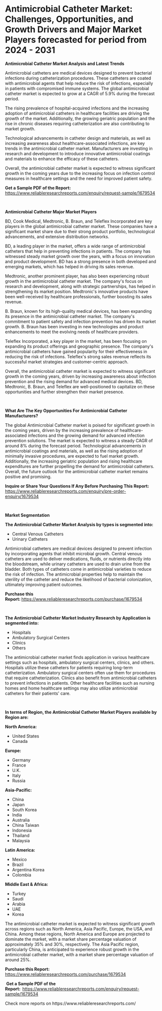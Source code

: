 <p><h1>Antimicrobial Catheter Market: Challenges, Opportunities, and Growth Drivers and Major Market Players forecasted for period from 2024 - 2031</h1></p><p><strong>Antimicrobial Catheter Market Analysis and Latest Trends</strong></p>
<p><p>Antimicrobial catheters are medical devices designed to prevent bacterial infections during catheterization procedures. These catheters are coated with antimicrobial agents that help reduce the risk of infections, especially in patients with compromised immune systems. The global antimicrobial catheter market is expected to grow at a CAGR of 5.9% during the forecast period.</p><p>The rising prevalence of hospital-acquired infections and the increasing adoption of antimicrobial catheters in healthcare facilities are driving the growth of the market. Additionally, the growing geriatric population and the rise in chronic diseases requiring catheterization are also contributing to market growth.</p><p>Technological advancements in catheter design and materials, as well as increasing awareness about healthcare-associated infections, are key trends in the antimicrobial catheter market. Manufacturers are investing in research and development to introduce innovative antimicrobial coatings and materials to enhance the efficacy of these catheters.</p><p>Overall, the antimicrobial catheter market is expected to witness significant growth in the coming years due to the increasing focus on infection control measures in healthcare settings and the need for improved patient safety.</p></p>
<p><strong>Get a Sample PDF of the Report:&nbsp;</strong> <a href="https://www.reliableresearchreports.com/enquiry/request-sample/1679534">https://www.reliableresearchreports.com/enquiry/request-sample/1679534</a></p>
<p>&nbsp;</p>
<p><strong>Antimicrobial Catheter Major Market Players</strong></p>
<p><p>BD, Cook Medical, Medtronic, B. Braun, and Teleflex Incorporated are key players in the global antimicrobial catheter market. These companies have a significant market share due to their strong product portfolio, technological advancements, and extensive distribution networks.</p><p>BD, a leading player in the market, offers a wide range of antimicrobial catheters that help in preventing infections in patients. The company has witnessed steady market growth over the years, with a focus on innovation and product development. BD has a strong presence in both developed and emerging markets, which has helped in driving its sales revenue.</p><p>Medtronic, another prominent player, has also been experiencing robust growth in the antimicrobial catheter market. The company's focus on research and development, along with strategic partnerships, has helped in strengthening its market position. Medtronic's innovative products have been well-received by healthcare professionals, further boosting its sales revenue.</p><p>B. Braun, known for its high-quality medical devices, has been expanding its presence in the antimicrobial catheter market. The company's commitment to patient safety and infection prevention has driven its market growth. B. Braun has been investing in new technologies and product enhancements to meet the evolving needs of healthcare providers.</p><p>Teleflex Incorporated, a key player in the market, has been focusing on expanding its product offerings and geographic presence. The company's antimicrobial catheters have gained popularity for their effectiveness in reducing the risk of infections. Teleflex's strong sales revenue reflects its successful market strategies and customer-centric approach.</p><p>Overall, the antimicrobial catheter market is expected to witness significant growth in the coming years, driven by increasing awareness about infection prevention and the rising demand for advanced medical devices. BD, Medtronic, B. Braun, and Teleflex are well-positioned to capitalize on these opportunities and further strengthen their market presence.</p></p>
<p>&nbsp;</p>
<p><strong>What Are The Key Opportunities For Antimicrobial Catheter Manufacturers?</strong></p>
<p><p>The global Antimicrobial Catheter market is poised for significant growth in the coming years, driven by the increasing prevalence of healthcare-associated infections and the growing demand for advanced infection prevention solutions. The market is expected to witness a steady CAGR of around 8% during the forecast period. Technological advancements in antimicrobial coatings and materials, as well as the rising adoption of minimally invasive procedures, are expected to fuel market growth. Additionally, the increasing geriatric population and rising healthcare expenditures are further propelling the demand for antimicrobial catheters. Overall, the future outlook for the antimicrobial catheter market remains positive and promising.</p></p>
<p><strong>Inquire or Share Your Questions If Any Before Purchasing This Report:</strong> <a href="https://www.reliableresearchreports.com/enquiry/pre-order-enquiry/1679534">https://www.reliableresearchreports.com/enquiry/pre-order-enquiry/1679534</a></p>
<p>&nbsp;</p>
<p><strong>Market Segmentation</strong></p>
<p><strong>The Antimicrobial Catheter Market Analysis by types is segmented into:</strong></p>
<p><ul><li>Central Venous Catheters</li><li>Urinary Catheters</li></ul></p>
<p><p>Antimicrobial catheters are medical devices designed to prevent infection by incorporating agents that inhibit microbial growth. Central venous catheters are used to deliver medications, fluids, or nutrients directly into the bloodstream, while urinary catheters are used to drain urine from the bladder. Both types of catheters come in antimicrobial varieties to reduce the risk of infection. The antimicrobial properties help to maintain the sterility of the catheter and reduce the likelihood of bacterial colonization, ultimately improving patient outcomes.</p></p>
<p><strong>Purchase this Report:&nbsp;</strong><a href="https://www.reliableresearchreports.com/purchase/1679534">https://www.reliableresearchreports.com/purchase/1679534</a></p>
<p>&nbsp;</p>
<p><strong>The Antimicrobial Catheter Market Industry Research by Application is segmented into:</strong></p>
<p><ul><li>Hospitals</li><li>Ambulatory Surgical Centers</li><li>Clinics</li><li>Others</li></ul></p>
<p><p>The antimicrobial catheter market finds application in various healthcare settings such as hospitals, ambulatory surgical centers, clinics, and others. Hospitals utilize these catheters for patients requiring long-term catheterization. Ambulatory surgical centers often use them for procedures that require catheterization. Clinics also benefit from antimicrobial catheters to prevent infections in patients. Other healthcare facilities such as nursing homes and home healthcare settings may also utilize antimicrobial catheters for their patients' care.</p></p>
<p>&nbsp;</p>
<p><strong>In terms of Region, the Antimicrobial Catheter Market Players available by Region are:</strong></p>
<p>
    <p> <strong> North America: </strong>
        <ul>
            <li>United States</li>
            <li>Canada</li>
        </ul>
        </p> 
    <p> <strong> Europe: </strong>
        <ul>
            <li>Germany</li>
            <li>France</li>
            <li>U.K.</li>
            <li>Italy</li>
            <li>Russia</li>
        </ul>
        </p> 
    <p> <strong> Asia-Pacific: </strong>
        <ul>
            <li>China</li>
            <li>Japan</li>
            <li>South Korea</li>
            <li>India</li>
            <li>Australia</li>
            <li>China Taiwan</li>
            <li>Indonesia</li>
            <li>Thailand</li>
            <li>Malaysia</li>
        </ul>
        </p> 
    <p> <strong> Latin America: </strong>
        <ul>
            <li>Mexico</li>
            <li>Brazil</li>
            <li>Argentina Korea</li>
            <li>Colombia</li>
        </ul>
        </p> 
    <p> <strong> Middle East & Africa: </strong>
        <ul>
            <li>Turkey</li>
            <li>Saudi</li>
            <li>Arabia</li>
            <li>UAE</li>
            <li>Korea</li>
        </ul>
    </p>
    </p>
<p><p>The antimicrobial catheter market is expected to witness significant growth across regions such as North America, Asia Pacific, Europe, the USA, and China. Among these regions, North America and Europe are projected to dominate the market, with a market share percentage valuation of approximately 35% and 30%, respectively. The Asia Pacific region, particularly China, is anticipated to experience robust growth in the antimicrobial catheter market, with a market share percentage valuation of around 25%.</p></p>
<p><strong>Purchase this Report: </strong><a href="https://www.reliableresearchreports.com/purchase/1679534">https://www.reliableresearchreports.com/purchase/1679534</a></p>
<p>&nbsp;<strong>Get a Sample PDF of the Report:&nbsp;&nbsp;</strong><a href="https://www.reliableresearchreports.com/enquiry/request-sample/1679534">https://www.reliableresearchreports.com/enquiry/request-sample/1679534</a></p>
<p><strong></strong></p>
<p>Check more reports on https://www.reliableresearchreports.com/</p>